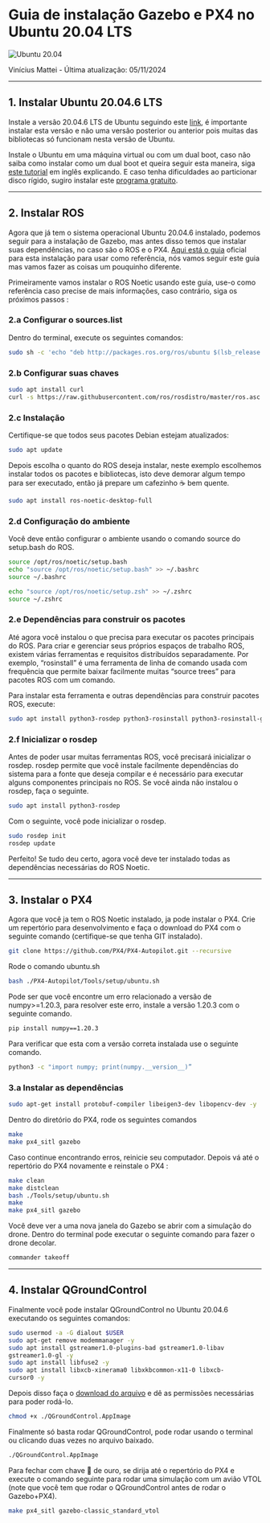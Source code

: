 # Guia de instalação Gazebo e PX4 no Ubuntu 20.04 LTS

![Ubuntu 20.04](https://res.cloudinary.com/canonical/image/fetch/f_auto,q_auto,fl_sanitize,c_fill,w_1280,h_768/https://ubuntu.com/wp-content/uploads/a728/2020-04-23-13.05.21.jpg)

Vinícius Mattei - Última atualização: 05/11/2024

---

## 1. Instalar Ubuntu 20.04.6 LTS

  Instale a versão 20.04.6 LTS de Ubuntu seguindo este [link](https://releases.ubuntu.com/focal/), é importante instalar esta versão e não uma versão posterior ou anterior pois muitas das bibliotecas só funcionam nesta versão de Ubuntu.
  
  Instale o Ubuntu em uma máquina virtual ou com um dual boot, caso
não saiba como instalar como um dual boot et queira seguir esta maneira,
siga [este tutorial](https://youtu.be/mXyN1aJYefc?si=b5Smt-pQjrhisa16) em inglês explicando. E caso tenha dificuldades ao particionar disco rígido, sugiro instalar este [programa gratuito](https://www.partitionwizard.com/free-partition-manager.html).

---

## 2. Instalar ROS

  Agora que já tem o sistema operacional Ubuntu 20.04.6 instalado,
podemos seguir para a instalação de Gazebo, mas antes disso temos que
instalar suas dependências, no caso são o ROS e o PX4. [Aqui está o guia](<https://docs.px4.io/main/en/ros/mavros_installation.html#ros-noetic-(ubuntu-22.04)>) oficial para esta instalação para usar como referência, nós vamos seguir este guia mas vamos fazer as coisas um pouquinho diferente.

  Primeiramente vamos instalar o ROS Noetic usando este guia, use-o
como referência caso precise de mais informações, caso contrário, siga os próximos
passos :

### 2.a Configurar o sources.list

Dentro do terminal, execute os seguintes comandos:

```bash
sudo sh -c 'echo "deb http://packages.ros.org/ros/ubuntu $(lsb_release -sc) main" > /etc/apt/sources.list.d/ros-latest.list'
```

### 2.b Configurar suas chaves

```bash
sudo apt install curl
curl -s https://raw.githubusercontent.com/ros/rosdistro/master/ros.asc | sudo apt-key add -
```

### 2.c Instalação

Certifique-se que todos seus pacotes Debian estejam atualizados:

```bash
sudo apt update
```

  Depois escolha o quanto do ROS deseja instalar, neste exemplo
escolhemos instalar todos os pacotes e bibliotecas, isto deve demorar algum
tempo para ser executado, então já prepare um cafezinho ☕ bem quente.

```bash
sudo apt install ros-noetic-desktop-full
```

### 2.d Configuração do ambiente

  Você deve então configurar o ambiente usando o comando source do
setup.bash do ROS.

```bash
source /opt/ros/noetic/setup.bash
echo "source /opt/ros/noetic/setup.bash" >> ~/.bashrc
source ~/.bashrc
```

```zsh
echo "source /opt/ros/noetic/setup.zsh" >> ~/.zshrc
source ~/.zshrc
```

### 2.e Dependências para construir os pacotes

  Até agora você instalou o que precisa para executar os pacotes
principais do ROS. Para criar e gerenciar seus próprios espaços de trabalho
ROS, existem várias ferramentas e requisitos distribuídos separadamente. Por
exemplo, “rosinstall” é uma ferramenta de linha de comando usada com
frequência que permite baixar facilmente muitas “source trees” para pacotes
ROS com um comando.

  Para instalar esta ferramenta e outras dependências para construir
pacotes ROS, execute:

```bash
sudo apt install python3-rosdep python3-rosinstall python3-rosinstall-generator python3-wstool build-essential
```

### 2.f Inicializar o rosdep

  Antes de poder usar muitas ferramentas ROS, você precisará inicializar o
rosdep. rosdep permite que você instale facilmente dependências do
sistema para a fonte que deseja compilar e é necessário para executar alguns
componentes principais no ROS. Se você ainda não instalou o rosdep, faça o
seguinte.

```bash
sudo apt install python3-rosdep
```

  Com o seguinte, você pode inicializar o rosdep.

```bash
sudo rosdep init
rosdep update
```

  Perfeito! Se tudo deu certo, agora você deve ter instalado todas as
dependências necessárias do ROS Noetic.

---

## 3. Instalar o PX4

  Agora que você ja tem o ROS Noetic instalado, ja pode instalar o PX4.
Crie um repertório para desenvolvimento e faça o download do PX4 com o
seguinte comando (certifique-se que tenha GIT instalado).

```bash
git clone https://github.com/PX4/PX4-Autopilot.git --recursive
```

Rode o comando ubuntu.sh

```bash
bash ./PX4-Autopilot/Tools/setup/ubuntu.sh
```

  Pode ser que você encontre um erro relacionado a versão de
numpy>=1.20.3, para resolver este erro, instale a versão 1.20.3 com o seguinte
comando.

```bash
pip install numpy==1.20.3
```

  Para verificar que esta com a versão correta instalada use o seguinte
comando.

```bash
python3 -c "import numpy; print(numpy.__version__)”
```

### 3.a Instalar as dependências

```bash
sudo apt-get install protobuf-compiler libeigen3-dev libopencv-dev -y
```

  Dentro do diretório do PX4, rode os seguintes comandos

```bash
make
make px4_sitl gazebo
```

  Caso continue encontrando erros, reinicie seu computador. Depois vá
até o repertório do PX4 novamente e reinstale o PX4 :


```bash
make clean
make distclean
bash ./Tools/setup/ubuntu.sh
make
make px4_sitl gazebo
```

  Você deve ver a uma nova janela do Gazebo se abrir com a simulação do
drone. Dentro do terminal pode executar o seguinte comando para fazer o
drone decolar.

```bash
commander takeoff
```

---

## 4. Instalar QGroundControl

  Finalmente você pode instalar QGroundControl no Ubuntu 20.04.6
executando os seguintes comandos:

```bash
sudo usermod -a -G dialout $USER
sudo apt-get remove modemmanager -y
sudo apt install gstreamer1.0-plugins-bad gstreamer1.0-libav
gstreamer1.0-gl -y
sudo apt install libfuse2 -y
sudo apt install libxcb-xinerama0 libxkbcommon-x11-0 libxcb-
cursor0 -y
```

  Depois disso faça o [download do arquivo](https://d176tv9ibo4jno.cloudfront.net/latest/QGroundControl.AppImage) e dê as permissões necessárias
para poder rodá-lo.

```bash
chmod +x ./QGroundControl.AppImage
```

  Finalmente só basta rodar QGroundControl, pode rodar usando o
terminal ou clicando duas vezes no arquivo baixado.

```bash
./QGroundControl.AppImage
```

  Para fechar com chave 🔑 de ouro, se dirija até o repertório do PX4 e
execute o comando seguinte para rodar uma simulação com um avião VTOL
(note que você tem que rodar o QGroundControl antes de rodar o
Gazebo+PX4).

```bash
make px4_sitl gazebo-classic_standard_vtol
```
